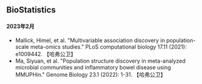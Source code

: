 ## BioStatistics
#### 2023年2月
- Mallick, Himel, et al. "Multivariable association discovery in population-scale meta-omics studies." PLoS computational biology 17.11 (2021): e1009442. 【哈弗公卫】
- Ma, Siyuan, et al. "Population structure discovery in meta-analyzed microbial communities and inflammatory bowel disease using MMUPHin." Genome Biology 23.1 (2022): 1-31. 【哈弗公卫】
